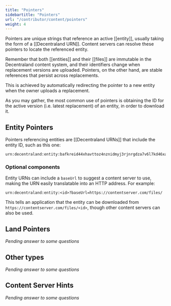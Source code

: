 ```yaml
---
title: "Pointers"
sidebartitle: "Pointers"
url: "/contributor/content/pointers"
weight: 4
---
```


Pointers are unique strings that reference an active [[entity]], usually taking the form of a [[Decentraland URN]]. Content servers can resolve these pointers to locate the referenced entity.

Remember that both [[entities]] and their [[files]] are immutable in the Decentraland content system, and their identifiers change when replacement versions are uploaded. Pointers, on the other hand, are stable references that persist across replacements.

This is achieved by automatically redirecting the pointer to a new entity when the owner uploads a replacement.

As you may gather, the most common use of pointers is obtaining the ID for the active version (i.e. latest replacement) of an entity, in order to download it.

## Entity Pointers

Pointers referencing entities are [[Decentraland URNs]] that include the entity ID, such as this one:

```
urn:decentraland:entity:bafkreid44xhavttoz4nznidmyj3rjnrgdza7v6l7kd46xajleor5lmsxfm
```

### Optional components

Entity URNs can include a `baseUrl` to suggest a content server to use, making the URN easily translatable into an HTTP address. For example:

```
urn:decentraland:entity:<id>?baseUrl=https://contentserver.com/files/
```

This tells an application that the entity can be downloaded from `https://contentserver.com/files/<id>`, though other content servers can also be used.


## Land Pointers

_Pending answer to some questions_

## Other types

_Pending answer to some questions_

## Content Server Hints

_Pending answer to some questions_
